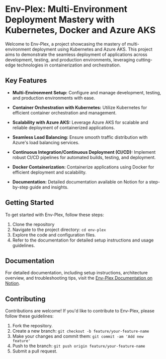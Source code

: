 # Env-Plex: Multi-Environment Deployment Mastery with Kubernetes, Docker and Azure AKS


Welcome to Env-Plex, a project showcasing the mastery of multi-environment deployment using Kubernetes and Azure AKS. This project aims to demonstrate the seamless deployment of applications across development, testing, and production environments, leveraging cutting-edge technologies in containerization and orchestration.

## Key Features

- **Multi-Environment Setup:** Configure and manage development, testing, and production environments with ease.
  
- **Container Orchestration with Kubernetes:** Utilize Kubernetes for efficient container orchestration and management.

- **Scalability with Azure AKS:** Leverage Azure AKS for scalable and reliable deployment of containerized applications.

- **Seamless Load Balancing:** Ensure smooth traffic distribution with Azure's load balancing services.

- **Continuous Integration/Continuous Deployment (CI/CD):** Implement robust CI/CD pipelines for automated builds, testing, and deployment.

- **Docker Containerization:** Containerize applications using Docker for efficient deployment and scalability.

- **Documentation:** Detailed documentation available on Notion for a step-by-step guide and insights.

## Getting Started

To get started with Env-Plex, follow these steps:

1. Clone the repository
2. Navigate to the project directory: `cd env-plex`
3. Explore the code and configuration files.
4. Refer to the documentation for detailed setup instructions and usage guidelines.

## Documentation

For detailed documentation, including setup instructions, architecture overview, and troubleshooting tips, visit the [Env-Plex Documentation on Notion](link/to/your/documentation).

## Contributing

Contributions are welcome! If you'd like to contribute to Env-Plex, please follow these guidelines:

1. Fork the repository.
2. Create a new branch: `git checkout -b feature/your-feature-name`
3. Make your changes and commit them: `git commit -am 'Add new feature'`
4. Push to the branch: `git push origin feature/your-feature-name`
5. Submit a pull request.

